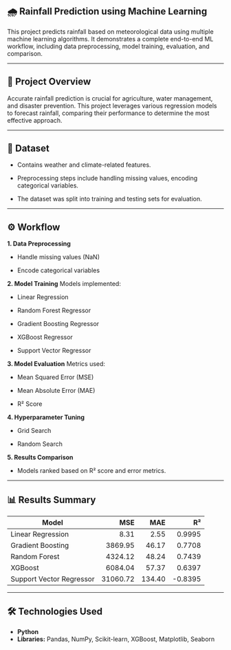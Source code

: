 ## 🌧 Rainfall Prediction using Machine Learning
This project predicts rainfall based on meteorological data using multiple machine learning algorithms. It demonstrates a complete end-to-end ML workflow, including data preprocessing, model training, evaluation, and comparison.

---

## 📌 Project Overview
Accurate rainfall prediction is crucial for agriculture, water management, and disaster prevention. This project leverages various regression models to forecast rainfall, comparing their performance to determine the most effective approach.

---

## 📂 Dataset
- Contains weather and climate-related features.

- Preprocessing steps include handling missing values, encoding categorical variables.

- The dataset was split into training and testing sets for evaluation.

---

## ⚙ Workflow
**1. Data Preprocessing**

- Handle missing values (NaN)

- Encode categorical variables

**2. Model Training**
Models implemented:

- Linear Regression

- Random Forest Regressor

- Gradient Boosting Regressor

- XGBoost Regressor

- Support Vector Regressor

**3. Model Evaluation**
Metrics used:

- Mean Squared Error (MSE)

- Mean Absolute Error (MAE)

- R² Score

**4. Hyperparameter Tuning**

- Grid Search

- Random Search

**5. Results Comparison**

- Models ranked based on R² score and error metrics.

---

## 📊 Results Summary
| Model                    |      MSE |    MAE |      R² |
| ------------------------ | -------: | -----: | ------: |
| Linear Regression   |     8.31 |   2.55 |  0.9995 |
| Gradient Boosting        |  3869.95 |  46.17 |  0.7708 |
| Random Forest            |  4324.12 |  48.24 |  0.7439 |
| XGBoost                  |  6084.04 |  57.37 |  0.6397 |
| Support Vector Regressor | 31060.72 | 134.40 | -0.8395 |

---

## 🛠 Technologies Used
- **Python**
- **Libraries:** Pandas, NumPy, Scikit-learn, XGBoost, Matplotlib, Seaborn

